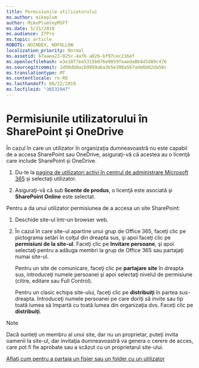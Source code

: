 ```yaml
---
title: Permisiunile utilizatorului
ms.author: mikeplum
author: MikePlumleyMSFT
ms.date: 5/21/2018
ms.audience: ITPro
ms.topic: article
ROBOTS: NOINDEX, NOFOLLOW
localization_priority: Normal
ms.assetid: 67aaea23-025c-4af6-a826-bf97cec216ef
ms.openlocfilehash: e3e18f7ee5315b076e9059feaeda8b445d89c476
ms.sourcegitcommit: 1d98db8acb9959aba3b5e308a567ade6b62da56c
ms.translationtype: MT
ms.contentlocale: ro-RO
ms.lasthandoff: 08/22/2019
ms.locfileid: "36531947"
---
```

# <a name="user-permissions-in-sharepoint-and-onedrive"></a>Permisiunile utilizatorului în SharePoint și OneDrive

În cazul în care un utilizator în organizaţia dumneavoastră nu este capabil de a accesa SharePoint sau OneDrive, asiguraţi-vă că acestea au o licenţă care include SharePoint și OneDrive. 
  
1. Du-te la [pagina de utilizatori activi în centrul de administrare Microsoft 365](https://portal.office.com/adminportal/home#/users) şi selectaţi utilizator. 
    
2. Asiguraţi-vă că sub **licente de produs**, o licenţă este asociată şi **SharePoint Online** este selectat. 
    
 Pentru a da unui utilizator permisiunea de a accesa un site SharePoint: 
  
1. Deschide site-ul într-un browser web.
    
2. În cazul în care site-ul apartine unui grup de Office 365, faceţi clic pe pictograma setări în colţul din dreapta sus, şi apoi faceţi clic pe **permisiuni de la site-ul**. Faceţi clic pe **Invitare persoane**, şi apoi selectaţi pentru a adăuga membri la grup de Office 365 sau partajaţi numai site-ul. 
    
    Pentru un site de comunicare, faceţi clic pe **partajare site** în dreapta sus, introduceţi numele persoanei şi apoi selectaţi nivelul de permisiune (citire, editare sau Full Control). 
    
    Pentru un clasic echipa site-ului, faceţi clic pe **distribuiţi** în partea sus-dreapta. Introduceţi numele persoanei pe care doriţi să invite sau tip toată lumea să împartă cu toată lumea din organizaţia dvs. Faceţi clic pe **distribuiţi**.
    
> [!NOTE]
> Dacă sunteţi un membru al unui site, dar nu un proprietar, puteţi invita oamenii la site-ul, dar invitaţia dumneavoastră va genera o cerere de acces, care pot fi fie aprobate sau a scăzut cu un proprietarul site-ului. 
  
[Aflaţi cum pentru a partaja un fişier sau un folder cu un utilizator](https://go.microsoft.com/fwlink/?linkid=533408)
  


